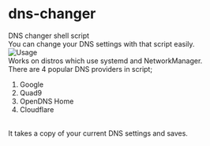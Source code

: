 # dns-changer
DNS changer shell script
<br>
You can change your DNS settings with that script easily.
<br>
![Usage]()
<br>
Works on distros which use systemd and NetworkManager.
<br>
There are 4 popular DNS providers in script;
<ol>
  <li>Google</li>
  <li>Quad9</li>
  <li>OpenDNS Home</li>
  <li>Cloudflare</li>
</ol>
<br>
It takes a copy of your current DNS settings and saves.
